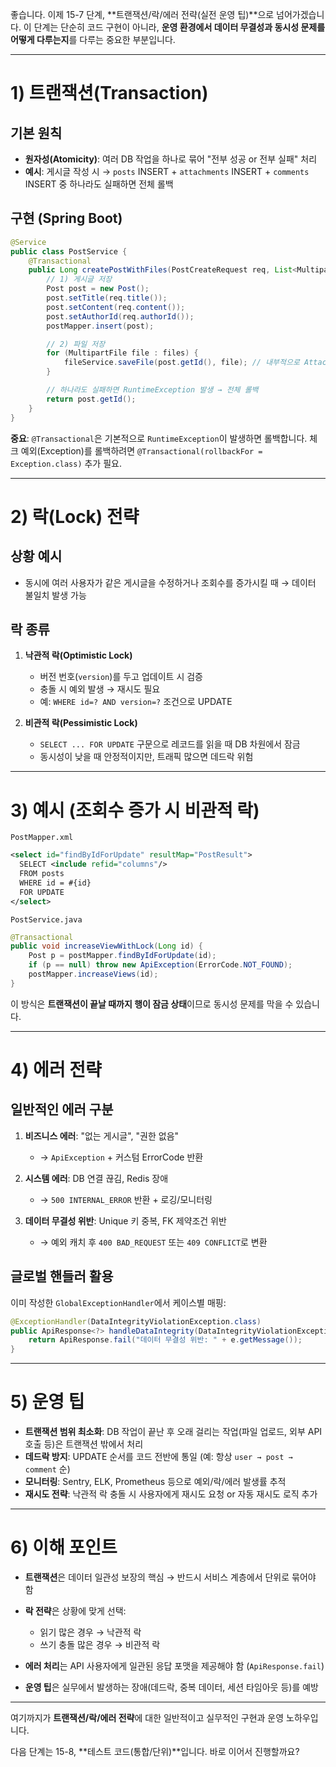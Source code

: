 좋습니다. 이제 15-7 단계, \*\*트랜잭션/락/에러 전략(실전 운영 팁)\*\*으로 넘어가겠습니다.
이 단계는 단순히 코드 구현이 아니라, **운영 환경에서 데이터 무결성과 동시성 문제를 어떻게 다루는지**를 다루는 중요한 부분입니다.

---

# 1) 트랜잭션(Transaction)

## 기본 원칙

* **원자성(Atomicity)**: 여러 DB 작업을 하나로 묶어 "전부 성공 or 전부 실패" 처리
* **예시**: 게시글 작성 시 → `posts` INSERT + `attachments` INSERT + `comments` INSERT 중 하나라도 실패하면 전체 롤백

## 구현 (Spring Boot)

```java
@Service
public class PostService {
    @Transactional
    public Long createPostWithFiles(PostCreateRequest req, List<MultipartFile> files) {
        // 1) 게시글 저장
        Post post = new Post();
        post.setTitle(req.title());
        post.setContent(req.content());
        post.setAuthorId(req.authorId());
        postMapper.insert(post);

        // 2) 파일 저장
        for (MultipartFile file : files) {
            fileService.saveFile(post.getId(), file); // 내부적으로 Attachment INSERT
        }

        // 하나라도 실패하면 RuntimeException 발생 → 전체 롤백
        return post.getId();
    }
}
```

**중요**: `@Transactional`은 기본적으로 `RuntimeException`이 발생하면 롤백합니다.
체크 예외(Exception)를 롤백하려면 `@Transactional(rollbackFor = Exception.class)` 추가 필요.

---

# 2) 락(Lock) 전략

## 상황 예시

* 동시에 여러 사용자가 같은 게시글을 수정하거나 조회수를 증가시킬 때 → 데이터 불일치 발생 가능

## 락 종류

1. **낙관적 락(Optimistic Lock)**

   * 버전 번호(`version`)를 두고 업데이트 시 검증
   * 충돌 시 예외 발생 → 재시도 필요
   * 예: `WHERE id=? AND version=?` 조건으로 UPDATE

2. **비관적 락(Pessimistic Lock)**

   * `SELECT ... FOR UPDATE` 구문으로 레코드를 읽을 때 DB 차원에서 잠금
   * 동시성이 낮을 때 안정적이지만, 트래픽 많으면 데드락 위험

---

# 3) 예시 (조회수 증가 시 비관적 락)

`PostMapper.xml`

```xml
<select id="findByIdForUpdate" resultMap="PostResult">
  SELECT <include refid="columns"/>
  FROM posts
  WHERE id = #{id}
  FOR UPDATE
</select>
```

`PostService.java`

```java
@Transactional
public void increaseViewWithLock(Long id) {
    Post p = postMapper.findByIdForUpdate(id);
    if (p == null) throw new ApiException(ErrorCode.NOT_FOUND);
    postMapper.increaseViews(id);
}
```

이 방식은 **트랜잭션이 끝날 때까지 행이 잠금 상태**이므로 동시성 문제를 막을 수 있습니다.

---

# 4) 에러 전략

## 일반적인 에러 구분

1. **비즈니스 에러**: "없는 게시글", "권한 없음"

   * → `ApiException` + 커스텀 ErrorCode 반환
2. **시스템 에러**: DB 연결 끊김, Redis 장애

   * → `500 INTERNAL_ERROR` 반환 + 로깅/모니터링
3. **데이터 무결성 위반**: Unique 키 중복, FK 제약조건 위반

   * → 예외 캐치 후 `400 BAD_REQUEST` 또는 `409 CONFLICT`로 변환

## 글로벌 핸들러 활용

이미 작성한 `GlobalExceptionHandler`에서 케이스별 매핑:

```java
@ExceptionHandler(DataIntegrityViolationException.class)
public ApiResponse<?> handleDataIntegrity(DataIntegrityViolationException e) {
    return ApiResponse.fail("데이터 무결성 위반: " + e.getMessage());
}
```

---

# 5) 운영 팁

* **트랜잭션 범위 최소화**: DB 작업이 끝난 후 오래 걸리는 작업(파일 업로드, 외부 API 호출 등)은 트랜잭션 밖에서 처리
* **데드락 방지**: UPDATE 순서를 코드 전반에 통일 (예: 항상 `user → post → comment` 순)
* **모니터링**: Sentry, ELK, Prometheus 등으로 예외/락/에러 발생률 추적
* **재시도 전략**: 낙관적 락 충돌 시 사용자에게 재시도 요청 or 자동 재시도 로직 추가

---

# 6) 이해 포인트

* **트랜잭션**은 데이터 일관성 보장의 핵심 → 반드시 서비스 계층에서 단위로 묶어야 함
* **락 전략**은 상황에 맞게 선택:

  * 읽기 많은 경우 → 낙관적 락
  * 쓰기 충돌 많은 경우 → 비관적 락
* **에러 처리**는 API 사용자에게 일관된 응답 포맷을 제공해야 함 (`ApiResponse.fail`)
* **운영 팁**은 실무에서 발생하는 장애(데드락, 중복 데이터, 세션 타임아웃 등)를 예방

---

여기까지가 **트랜잭션/락/에러 전략**에 대한 일반적이고 실무적인 구현과 운영 노하우입니다.

다음 단계는 15-8, \*\*테스트 코드(통합/단위)\*\*입니다. 바로 이어서 진행할까요?
